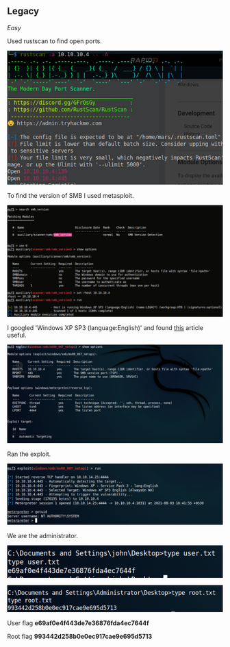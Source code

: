 ## Legacy
*Easy*

Used rustscan to find open ports.

![](images/legacy-scan.png)

To find the version of SMB I used metasploit.

![](images/legacy-version.png)

I googled 'Windows XP SP3 (language:English)' and found [this](https://www.rapid7.com/db/modules/exploit/windows/smb/ms08_067_netapi/) article useful.

![](images/legacy-msf1.png)

Ran the exploit.

![](images/legacy-meterpreter.png)

We are the administrator.

![](images/legacy-user.png)

![](images/legacy-root.png)

User flag  **e69af0e4f443de7e36876fda4ec7644f**

Root flag  **993442d258b0e0ec917cae9e695d5713**

